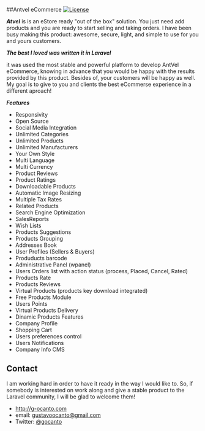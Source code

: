 ##Antvel eCommerce
[![License](https://poser.pugx.org/laravel/framework/license.svg)](https://packagist.org/packages/laravel/framework)

***Atvel*** is is an eStore ready "out of the box" solution. You just need add products and you are ready to start selling and taking orders. I have been busy making this product: awesome, secure, light, and simple to use for you and yours customers.

***The best I loved was written it in Laravel***

it was used the most stable and powerful platform to develop AntVel eCommerce, knowing in advance that you would be happy with the results provided by this product. Besides of, your customers will be happy as well. My goal is to give to you and clients the best eCommerse experience in a different aproach!

***Features***
* Responsivity 
* Open Source
* Social Media Integration
* Unlimited Categories 
* Unlimited Products 
* Unlimited Manufacturers 
* Your Own Style 
* Multi Language 
* Multi Currency 
* Product Reviews 
* Product Ratings 
* Downloadable Products 
* Automatic Image Resizing 
* Multiple Tax Rates 
* Related Products 
* Search Engine Optimization 
* SalesReports
* Wish Lists
* Products Suggestions
* Products Grouping
* Addresses Book
* User Profiles (Sellers & Buyers)
* Produducts barcode
* Administrative Panel (wpanel)
* Users Orders list with action status (process, Placed, Cancel, Rated)
* Products Rate 
* Products Reviews
* Virtual Products (products key download integrated) 
* Free Products Module
* Users Points
* Virtual Products Delivery
* Dinamic Products Features
* Company Profile
* Shopping Cart 
* Users preferences control
* Users Notifications
* Company Info CMS

## Contact

I am working hard in order to have it ready in the way I would like to. So, if somebody is interested on work along and give a stable product to the Laravel community, I will be glad to welcome them!

* http://g-ocanto.com
* email: gustavoocanto@gmail.com
* Twitter: [@gocanto](https://twitter.com/gocanto "gocanto on twitter")
